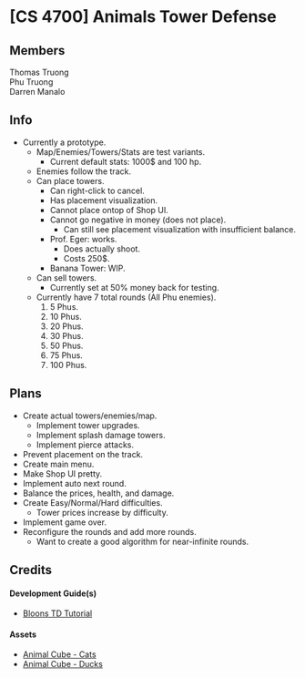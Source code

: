 # [CS 4700] Animals Tower Defense
## Members
Thomas Truong\
Phu Truong\
Darren Manalo

## Info
- Currently a prototype.
  - Map/Enemies/Towers/Stats are test variants.
    - Current default stats: 1000$ and 100 hp.
  - Enemies follow the track.
  - Can place towers.
    - Can right-click to cancel.
    - Has placement visualization.
    - Cannot place ontop of Shop UI.
    - Cannot go negative in money (does not place).
      - Can still see placement visualization with insufficient balance.
    - Prof. Eger: works.
      - Does actually shoot.
      - Costs 250$.
    - Banana Tower: WIP.
  - Can sell towers.
    - Currently set at 50% money back for testing.
  - Currently have 7 total rounds (All Phu enemies).
    1. 5 Phus.
    2. 10 Phus.
    3. 20 Phus.
    4. 30 Phus.
    5. 50 Phus.
    6. 75 Phus.
    7. 100 Phus.

## Plans
- Create actual towers/enemies/map.
  - Implement tower upgrades.
  - Implement splash damage towers.
  - Implement pierce attacks.
- Prevent placement on the track.
- Create main menu.
- Make Shop UI pretty.
- Implement auto next round.
- Balance the prices, health, and damage.
- Create Easy/Normal/Hard difficulties.
  - Tower prices increase by difficulty.
- Implement game over.
- Reconfigure the rounds and add more rounds.
  - Want to create a good algorithm for near-infinite rounds.

## Credits
#### Development Guide(s)
- [Bloons TD Tutorial](https://www.youtube.com/watch?v=Iy03ja20qz0)
#### Assets
- [Animal Cube - Cats](https://assetstore.unity.com/packages/2d/animal-cube-cat-series-2d-asset-208164)
- [Animal Cube - Ducks](https://assetstore.unity.com/packages/2d/animal-cube-duck-series-2d-asset-222908)